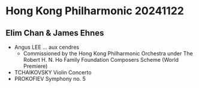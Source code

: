 # Hong Kong Philharmonic 20241122

## **Elim Chan & James Ehnes**

- Angus LEE ... aux cendres
  - Commissioned by the Hong Kong Philharmonic Orchestra under The Robert H. N. Ho Family Foundation Composers Scheme (World Premiere)
- TCHAIKOVSKY Violin Concerto
- PROKOFIEV Symphony no. 5
